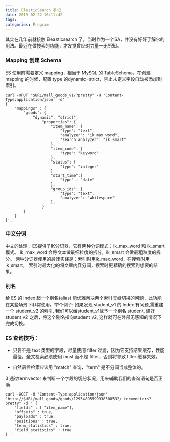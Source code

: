 ```yaml
---
title: ElasticSearch 手记
date: 2019-02-22 16:11:42
tags:
categories: Program
---
```


其实在几年前就接触 Eleasticsearch 了，当时作为一个SA，并没有好好了解它的用法。最近在做搜索的功能，才发觉曾经对力量一无所知。

### Mapping 创建 Schema
ES 使用前需要定义 mapping，相当于 MySQL 的 TableSchema，在创建 mapping 的时候，配置 type 的dynamic=strict，禁止未定义字段自动被添加到索引。

```
curl -XPUT "$URL/mall_goods_v1/?pretty" -H 'Content-Type:application/json' -d'
{
    "mappings" : {
        "goods": {
            "dynamic": "strict",
                "properties": {
                    "item_name": {
                        "type": "text",
                        "analyzer": "ik_max_word",
                        "search_analyzer": "ik_smart"
                    },
                    "item_code": {
                        "type": "keyword"
                    },
                    "status": {
                        "type": "integer"
                    }, 
                    "start_time":{
                        "type" : "date"
                    }, 
                    "group_ids": {
                        "type": "text",
                        "analyzer": "whitespace"
                    },
                }
        }
    }
}';
```
### 中文分词

中文的处理，ES提供了IK分词器，它有两种分词模式：ik_max_word 和 ik_smart 模式。
ik_max_word 会将文本做最细粒度的拆分，ik_smart 会做最粗粒度的拆分。
两种分词器使用的最佳实践是：索引时用ik_max_word，在搜索时用 ik_smart。
索引时最大化的将文章内容分词，搜索时更精确的搜索到想要的结果。


### 别名

给 ES 的 Index 起一个别名(alias) 能优雅解决两个索引无缝切换的问题，此功能在某些场景下非常使用。举个例子:
如果发现 student_v1 的 Index 有问题,需重建一个 student_v2 的索引, 我们可以给student_v1赋予一个别名 student, 建好student_v2 之后，将这个别名指向student_v2, 这样就可在外部无感知的情况下完成切换。


### ES 查询技巧：

* 只要不是 text 类型的字段，尽量使用 filter 过滤，因为它支持结果缓存，性能最佳。全文检索必须使用 must 而不是 filter，否则将导致 filter 缓存失效。

* 自然语言检索应该用 "match" 查询，"term" 是不分词当成整体的。

3 通过termvector 来判断一个字段的切分状况，用来辅助我们的查询语句是否正确

```
curl -XGET -H 'Content-Type:application/json' "http://$URL/mall_goods/goods/12954895599938508532/_termvectors?pretty" -d ' {
    "fields" : [ "item_name"],
    "offsets" : true,
    "payloads" : true,
    "positions" : true,
    "term_statistics" : true,
    "field_statistics" : true
} '
```


